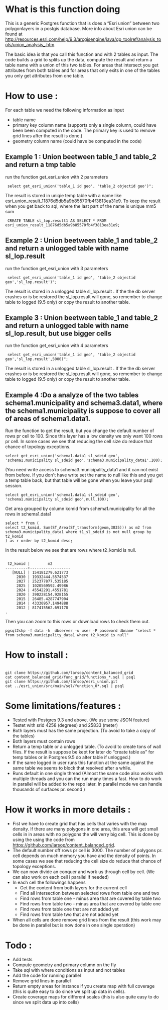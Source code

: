 # What is this function doing

This is a generic Postgres function that is does a “Esri union” between two polygonlayers in a postgis database. More info about Esri union can be found at http://resources.esri.com/help/9.3/arcgisengine/java/gp_toolref/analysis_tools/union_analysis_.htm.

The basic idea is that you call this function and with 2 tables as input. The code builds a grid to splits up the data, compute the result and return a table name with a union of this two tables. For areas that intersect you get attributes from both tables and for areas that only exits in one of the tables you only get attributes from one table.

# How to use :
For each table we need the following information as input 
* table name
* primary key column name (supports only a single column, could have been been computed in the code. The primary key is used to remove grid lines after the result is done.)
* geometry column name (could have be computed in the code)

## Example 1 : Union beetween table_1 and table_2 and return a tmp table
run the function  get_esri_union with 2 parameters
<pre><code> select get_esri_union('table_1 id geo', 'table_2 objectid geo')"; </pre></code>
The result is stored in uniqie temp table with a name like esri_union_result_11876d5db5a9b85570fb4f3813ea31e9. 
To keep the result when you get back to sql, where the last part of the name is unique mm5 sum
<pre><code> CREATE TABLE sl_lop.result1 AS SELECT * FROM  esri_union_result_11876d5db5a9b85570fb4f3813ea31e9; </pre></code>

## Example 2 : Union beetween table_1 and table_2 and return a unlogged table with name sl_lop.result
run the function  get_esri_union with 3 parameters
<pre><code> select get_esri_union('table_1 id geo', 'table_2 objectid geo','sl_lop.result')"; </pre></code>
The result is stored in a unlogged table sl_lop.result . If the the db server crashes or is be restored the  sl_lop.result will gone, so remember to change table to logged (9.5 only) or copy the result to another table.

## Example 3 : Union beetween table_1 and table_2 and return a unlogged table with name sl_lop.result, but use bigger cells
run the function  get_esri_union with 4 parameters
<pre><code> select get_esri_union('table_1 id geo', 'table_2 objectid geo','sl_lop.result',5000)"; </pre></code>
The result is stored in a unlogged table sl_lop.result . If the the db server crashes or is be restored the  sl_lop.result will gone, so remember to change table to logged (9.5 only) or copy the result to another table.

## Example 4 :Do a analyze of the two tables schema1.municipality and schema3.data1, where the schema1.municipality is suppose to cover all of areas of schema1.data1.

Run the function to get the result, but you change the default number of rows pr cell to 100. Since this layer has a low density we only want 100 rows pr cell. In some cases we see that reducing the cell size do reduce that chance of topology exceptions.

<pre><code>select get_esri_union('schema1.data1 sl_sdeid geo', 'schema1.municipality sl_sdeid geo','schema3.municipality_data1',100);</pre></code>
 
(You need write access to schema3.municipality_data1 and it can not exist from before. If you don't have write set the name to null like this and you get a temp table back, but that table will be gone when you leave your psql session.

<pre><code>select get_esri_union('schema1.data1 sl_sdeid geo', 'schema1.municipality sl_sdeid geo',null,100);</pre></code>

Get area grouped by column komid from schema1.municipality for all the rows in schema1.data1

<pre><code>select * from (
select t2_komid, Sum(ST_Area(ST_transform(geom,3035))) as m2 from schema3.municipality_data1 where t1_sl_sdeid is not null group by t2_komid
) as r order by t2_komid desc;
</pre></code>

In the result below we see that are rows where t2_komid is null. 
<pre><code>
 t2_komid |        m2        
----------+------------------
   [NULL] | 154181279.621773
     2030 | 19332444.5574537
     2027 | 252377877.535185
     2025 | 1020569592.49986
     2024 | 45542291.4551781
     2020 | 390228154.928155
     2015 | 26485.4287747904
     2014 | 43330957.1494888
     2012 | 817415562.691178
.
</pre></code>

Then you can zoom to this rows or download rows to check them out.

<pre><code>pgsql2shp -f data -h  dbserver -u user -P password dbname "select * from schema3.municipality_data1 where t2_komid is null"</pre></code>


# How to install :
<pre><code> 
git clone https://github.com/larsop/content_balanced_grid
cat content_balanced_grid/func_grid/functions_*.sql | psql 
git clone https://github.com/larsop/esri_union.git
cat ../esri_union/src/main/sql/function_0*.sql | psql
</pre></code>

# Some limitations/features :
* Tested with Postgres 9.3 and above. (We use some JSON feature)
* Testet with srid 4258 (degrees) and 25833 (meter)
* Both layers must has the same projection. (To avoid to take a copy of the tables)
* Both layers must contain rows
* Return a temp table or a unlogged table. (To avoid to create tons of wall files. If the result is suppose be kept for later do “create table as” for temp tables or in Postgres 9.5 do alter table if unlogged.)
* If the same logged in user runs this function at the same against the same table we seems to block that resolved after a while.
* Runs default in one single thread (Almost the same code also works with multiple threads and you can the run many times a fast. How to do work in parallel will be added to the repo later. In parallel mode we can handle thousands of surfaces pr. second )


# How it works in more details :

* Fist we have to create grid that has cells that varies with the map density. If there are many polygons in one area, this area will get small cells in in areas with no polygons the will verry big cell. This is done by using the using the code from https://github.com/larsop/content_balanced_grid. 
* The default number off rows pr cell is 3000. The number of polygons pr. cell depends on much memory you have and the density of points. In some cases we see that reducing the cell size do reduce that chance of topology exceptions.
* We can now divide an conquer and work us through cell by cell. (We can also work on each cell i parallel if needed)
* In each cell the followings happens
    * Get the content from both layers for the current cell
    * Find all intersection between selected rows from table one and two
    * Find rows from table one - minus area that are covered by table two
    * Find rows from table two - minus area that are covered by table one
    * Find rows from table one that are not added yet
    * Find rows from table two that are not added yet
* When all cells are done remove grid lines from the result (this work may be done in parallel but is now done in one single operation)

 

# Todo :
* Add tests 
* Compute geometry and primary column on the fly
* Take sql with where conditions as input and not tables
* Add the code for running parallel
* Remove grid lines in parallel
* Return empty areas for instance if you create map with full coverage (this is quite easy to do since we split up data in cells).
* Create coverage maps for different scales (this is also quite easy to do since we split data up into cells)  

